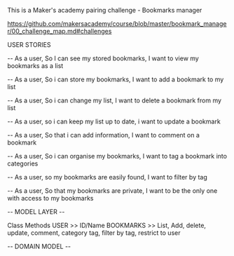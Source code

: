This is a Maker's academy pairing challenge - Bookmarks manager

https://github.com/makersacademy/course/blob/master/bookmark_manager/00_challenge_map.md#challenges

USER STORIES

-- As a user,
   So I can see my stored bookmarks,
   I want to view my bookmarks as a list

-- As a user,
  So i can store my bookmarks,
  I want to add a bookmark to my list

-- As a user,
   So i can change my list,
   I want to delete a bookmark from my list

-- As a user,
   so i can keep my list up to date,
   i want to update a bookmark

-- As a user,
   So that i can add information,
   I want to comment on a bookmark

-- As a user,
   So i can organise my bookmarks,
   I want to tag a bookmark into categories

-- As a user,
   so my bookmarks are easily found,
   I want to filter by tag

-- As a user,
   So that my bookmarks are private,
   I want to be the only one with access to my bookmarks

-- MODEL LAYER --

Class Methods USER >> ID/Name BOOKMARKS >> List, Add, delete, update, comment, category tag, filter by tag, restrict to user

-- DOMAIN MODEL --
